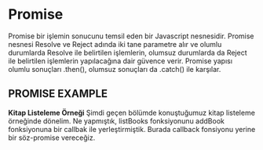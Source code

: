 # Promise
Promise bir işlemin sonucunu temsil eden bir Javascript nesnesidir. Promise nesnesi Resolve ve Reject adında iki tane parametre alır ve olumlu durumlarda Resolve ile belirtilen işlemlerin, olumsuz durumlarda da Reject ile belirtilen işlemlerin yapılacağına dair güvence verir. Promise yapısı olumlu sonuçları .then(), olumsuz sonuçları da .catch() ile karşılar.

## PROMISE EXAMPLE

**Kitap Listeleme Örneği**
Şimdi geçen bölümde konuştuğumuz kitap listeleme örneğinde dönelim. Ne yapmıştık, listBooks fonksiyonunu addBook fonksiyonuna bir callbak ile yerleştirmiştik. Burada callback fonsiyonu yerine bir söz-promise vereceğiz.



